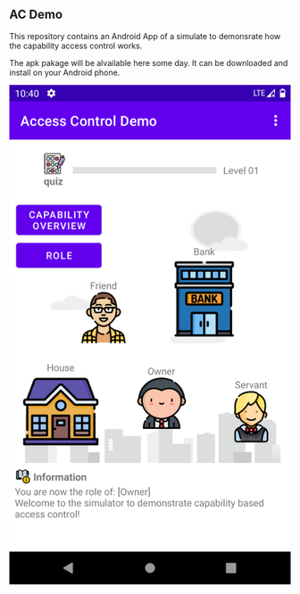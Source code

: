 ## AC Demo

This repository contains an Android App of a simulate to demonsrate how the capability access control works.

The apk pakage will be alvailable here some day. It can be downloaded and install on your Android phone.



<div align=center><img src="images/main_page.png"/></div>

